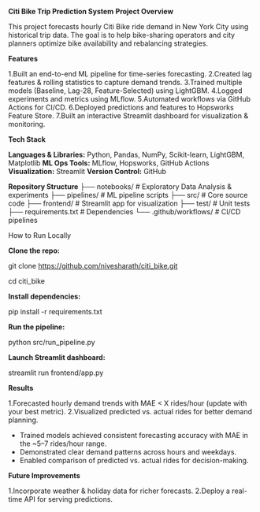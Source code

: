 **Citi Bike Trip Prediction System**
**Project Overview**

This project forecasts hourly Citi Bike ride demand in New York City using historical trip data. The goal is to help bike-sharing operators and city planners optimize bike availability and rebalancing strategies.

**Features**

1.Built an end-to-end ML pipeline for time-series forecasting.
2.Created lag features & rolling statistics to capture demand trends.
3.Trained multiple models (Baseline, Lag-28, Feature-Selected) using LightGBM.
4.Logged experiments and metrics using MLflow.
5.Automated workflows via GitHub Actions for CI/CD.
6.Deployed predictions and features to Hopsworks Feature Store.
7.Built an interactive Streamlit dashboard for visualization & monitoring.

**Tech Stack**

**Languages & Libraries:** Python, Pandas, NumPy, Scikit-learn, LightGBM, Matplotlib
**ML Ops Tools:** MLflow, Hopsworks, GitHub Actions
**Visualization:** Streamlit
**Version Control:** GitHub

**Repository Structure**
├── notebooks/           # Exploratory Data Analysis & experiments
├── pipelines/           # ML pipeline scripts
├── src/                 # Core source code
├── frontend/            # Streamlit app for visualization
├── test/                # Unit tests
├── requirements.txt     # Dependencies
└── .github/workflows/   # CI/CD pipelines

How to Run Locally

**Clone the repo:**

git clone https://github.com/nivesharath/citi_bike.git

cd citi_bike

**Install dependencies:**

pip install -r requirements.txt

**Run the pipeline:**

python src/run_pipeline.py

**Launch Streamlit dashboard:**

streamlit run frontend/app.py

**Results**

1.Forecasted hourly demand trends with MAE < X rides/hour (update with your best metric).
2.Visualized predicted vs. actual rides for better demand planning.

- Trained models achieved consistent forecasting accuracy with MAE in the ~5–7 rides/hour range.  
- Demonstrated clear demand patterns across hours and weekdays.  
- Enabled comparison of predicted vs. actual rides for decision-making.  


**Future Improvements**

1.Incorporate weather & holiday data for richer forecasts.
2.Deploy a real-time API for serving predictions.
